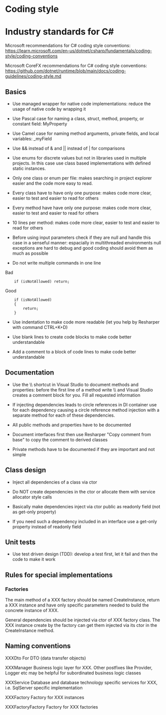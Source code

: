 
Coding style
==============

# Industry standards for C#

Microsoft recommendations for C# coding style conventions: https://learn.microsoft.com/en-us/dotnet/csharp/fundamentals/coding-style/coding-conventions

Microsoft CoreFX recommendations for C# coding style conventions: https://github.com/dotnet/runtime/blob/main/docs/coding-guidelines/coding-style.md

## Basics

-   Use managed wrapper for native code implementations: reduce the usage of native code by wrapping it

-   Use Pascal case for naming a class, struct, method, property, or constant field: MyProperty

-   Use Camel case for naming method arguments, private fields, and local variables: _myField

-   Use && instead of & and || instead of | for comparisons

-   Use enums for discrete values but not in libraries used in multiple projects. In this case use class based implementations with defined static instances.

-	Only one class or enum per file: makes searching in project explorer easier and the code more easy to read.

-	Every class have to have only one purpose: makes code more clear, easier to test and easier to read for others

-	Every method have have only one purpose: makes code more clear, easier to test and easier to read for others

-	10 lines per method: makes code more clear, easier to test and easier to read for others

-	Before using input parameters check if they are null and handle this case in a senseful manner: espacially in multithreaded environments null exceptions are hard to debug and good coding should avoid them as much as possible

-   Do not write multiple commands in one line

Bad

```
	if (isNotAllowed) return;

```

Good

```
	if (isNotAllowed) 
	{
		return;
	}
```

-	Use indentation to make code more readable (let you help by Resharper with command CTRL+K+D)

-	Use blank lines to create code blocks to make code better understandable

-	Add a comment to a block of code lines to make code better understandable



## Documentation

-	Use the \\\ shortcut in Visual Studio to document methods and properties: before the first line of a method write \\\ and Visual Studio creates a comment block for you. Fill all requested information

-	If injecting dependencies leads to circle references in DI container use for each dependency causing a circle reference method injection with a separate method for each of these dependencies.

-	All public methods and properties have to be documented

-	Document interfaces first then use Resharper "Copy comment from base" to copy the comment to derived classes

-	Private methods have to be documented if they are important and not simple


## Class design

-	Inject all dependencies of a class via ctor

-	Do NOT create dependencies in the ctor or allocate them with service allocator style calls

-	Basically make dependencies inject via ctor public as readonly field (not as get-only property)

-	If you need such a dependency included in an interface use a get-only property instead of readonly field


## Unit tests

-	Use test driven design (TDD): develop a test first, let it fail and then the code to make it work


## Rules for special implementations

### Factories

The main method of a XXX factory should be named CreateInstance, return a XXX instance and have only specific parameters needed to build the concrete instance of XXX. 

General dependencies should be injected via ctor of XXX factory class. The XXX instance create by the factory can get them injected via its ctor in the CreateInstance method.


## Naming conventions

XXXDto  For DTO (data transfer objects)

XXXManager	Business logic layer for XXX. Other postfixes like Provider, Logger etc may be helpful for subordinated business logic classes

XXXService Database and database technology specific services for XXX, i.e. SqlServer specific implementation

XXXFactory	Factory for XXX instances

XXXFactoryFactory Factory for XXX factories

